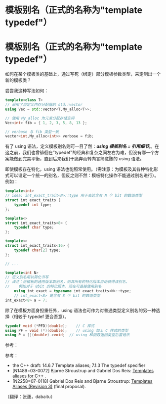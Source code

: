 # 模板别名（正式的名称为"template typedef"）

# 模板别名（正式的名称为"template typedef"）

如何在某个模板类的基础上，通过写死（绑定）部分模板参数类型，来定制出一个新的模板类？

尝尝我这种写法如何：

```cpp
template<class T>
// 采用了自定义内存分配器的 std::vector
using Vec = std::vector<T,My_alloc<T>>;

// 使用 My_alloc 为元素分配存储空间
Vec<int> fib = { 1, 2, 3, 5, 8, 13 };

// verbose 与 fib 类型一致
vector<int,My_alloc<int>> verbose = fib; 
```

有了 using 语法，定义模板别名则可一目了然：***using 模板别名 = 引用细节;***。在这之前，我们也曾徘徊在”typedef”的经典和复杂之间左右为难，但没有哪一个方案能做到完美平衡，直到后来我们干脆弃而转向言简意赅的 using 语法。

即使模板存在特化，using 语法也能照常使用。（需注意：为模板及其各种特化形式可以设定一个统一的别名，但反之则不然：模板特化操作不能通过别名进行）。例如：

```cpp
template<int>
// idea: int_exact_trait<N>::type 用于表达含有 N 个 bit 的数值类型
struct int_exact_traits {
    typedef int type;
};

template<>
struct int_exact_traits<8> {
    typedef char type;
};

template<>
struct int_exact_traits<16> {
    typedef char[2] type;
};

// ...

template<int N>
// 定义别名用以简化书写
// 译注：给模板的通用版本取别名，则其所有的特化版本自动获得该别名，
//    例如对于 8bit 的特化版本，现在可直接使用别名
    using int_exact = typename int_exact_traits<N>::type;
    // int_exact<8> 是含有 8 个 bit 的数值类型
int_exact<8> a = 7; 
```

除了在模板方面身担重任外，using 语法也可作为对普通类型定义别名的另一种选择（相较于 typedef 更合吾意）。

```cpp
typedef void (*PFD)(double);    // C 样式
using PF = void (*)(double);    // using 加上 C 样式的类型
using P = [](double)->void;  // using 和函数返回类型后置语法 
```

参考：

参考：

*   the C++ draft: 14.6.7 Template aliases; 7.1.3 The typedef specifier
*   [N1489=03-0072] Bjarne Stroustrup and Gabriel Dos Reis: [Templates aliases for C++](http://www.open-std.org/jtc1/sc22/wg21/docs/papers/2003/n1489.pdf) .
*   [N2258=07-0118] Gabriel Dos Reis and Bjarne Stroustrup: [Templates Aliases (Revision 3)](http://www.open-std.org/jtc1/sc22/wg21/docs/papers/2007/n2258.pdf) (final proposal).

（翻译：张潇，dabaitu）